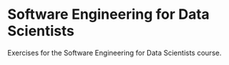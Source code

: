 # Software Engineering for Data Scientists

Exercises for the Software Engineering for Data Scientists course.
